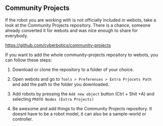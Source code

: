## Community Projects

If the robot you are working with is not officially included in webots, take a look at the Community Projects repository. There is a chance, someone already converted it for webots and was nice enough to share for everybody.

https://github.com/cyberbotics/community-projects

If you want to add the whole community-projects repository to webots, you can follow these steps:

1. Download or clone the repository to a folder of your choice. 

2. Open webots and go to `Tools > Preferences > Extra Prjocets Path` and add the path to the folder you downloaded. 

3. Add robots by pressing the `Add new object` button (Ctrl + Shit +A) and selecting `PROTO Nodes (Extra Projects)`

4. Be awesome and add things to the Community Projects repository. It doesnt have to be a robot model, it can also be a sample-world or controller.
